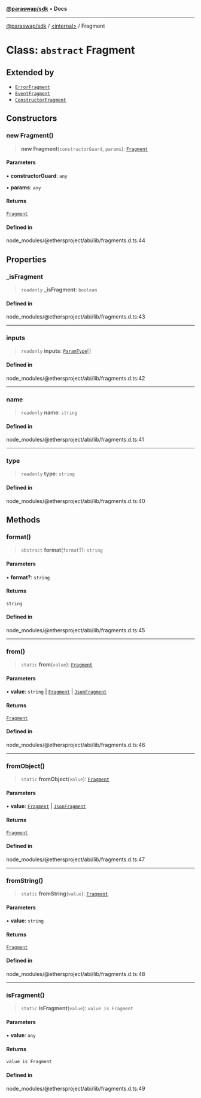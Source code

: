 [**@paraswap/sdk**](../../README.md) • **Docs**

***

[@paraswap/sdk](../../globals.md) / [\<internal\>](../README.md) / Fragment

# Class: `abstract` Fragment

## Extended by

- [`ErrorFragment`](ErrorFragment.md)
- [`EventFragment`](EventFragment.md)
- [`ConstructorFragment`](ConstructorFragment.md)

## Constructors

### new Fragment()

> **new Fragment**(`constructorGuard`, `params`): [`Fragment`](Fragment.md)

#### Parameters

• **constructorGuard**: `any`

• **params**: `any`

#### Returns

[`Fragment`](Fragment.md)

#### Defined in

node\_modules/@ethersproject/abi/lib/fragments.d.ts:44

## Properties

### \_isFragment

> `readonly` **\_isFragment**: `boolean`

#### Defined in

node\_modules/@ethersproject/abi/lib/fragments.d.ts:43

***

### inputs

> `readonly` **inputs**: [`ParamType`](ParamType.md)[]

#### Defined in

node\_modules/@ethersproject/abi/lib/fragments.d.ts:42

***

### name

> `readonly` **name**: `string`

#### Defined in

node\_modules/@ethersproject/abi/lib/fragments.d.ts:41

***

### type

> `readonly` **type**: `string`

#### Defined in

node\_modules/@ethersproject/abi/lib/fragments.d.ts:40

## Methods

### format()

> `abstract` **format**(`format`?): `string`

#### Parameters

• **format?**: `string`

#### Returns

`string`

#### Defined in

node\_modules/@ethersproject/abi/lib/fragments.d.ts:45

***

### from()

> `static` **from**(`value`): [`Fragment`](Fragment.md)

#### Parameters

• **value**: `string` \| [`Fragment`](Fragment.md) \| [`JsonFragment`](../interfaces/JsonFragment.md)

#### Returns

[`Fragment`](Fragment.md)

#### Defined in

node\_modules/@ethersproject/abi/lib/fragments.d.ts:46

***

### fromObject()

> `static` **fromObject**(`value`): [`Fragment`](Fragment.md)

#### Parameters

• **value**: [`Fragment`](Fragment.md) \| [`JsonFragment`](../interfaces/JsonFragment.md)

#### Returns

[`Fragment`](Fragment.md)

#### Defined in

node\_modules/@ethersproject/abi/lib/fragments.d.ts:47

***

### fromString()

> `static` **fromString**(`value`): [`Fragment`](Fragment.md)

#### Parameters

• **value**: `string`

#### Returns

[`Fragment`](Fragment.md)

#### Defined in

node\_modules/@ethersproject/abi/lib/fragments.d.ts:48

***

### isFragment()

> `static` **isFragment**(`value`): `value is Fragment`

#### Parameters

• **value**: `any`

#### Returns

`value is Fragment`

#### Defined in

node\_modules/@ethersproject/abi/lib/fragments.d.ts:49
